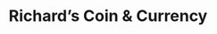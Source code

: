 ---
title: "Richard’s Coin & Currency"
url: /middle-river/richards-coin-und-currency/
shop: Antiquitäten
---